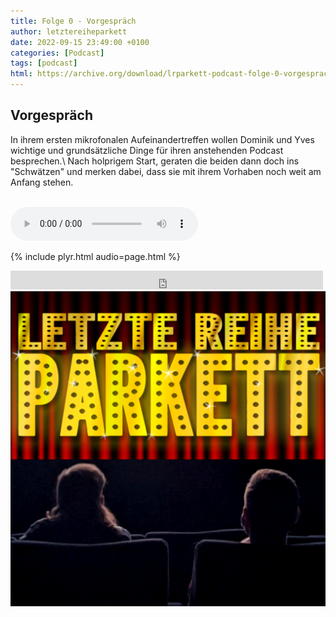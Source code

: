 ```yaml
---
title: Folge 0 - Vorgespräch
author: letztereiheparkett
date: 2022-09-15 23:49:00 +0100
categories: [Podcast]
tags: [podcast]
html: https://archive.org/download/lrparkett-podcast-folge-0-vorgesprach/LRParkett%20Podcast%20Folge%200%20-%20Vorgespr%C3%A4ch.mp3
---
```


## Vorgespräch

In ihrem ersten mikrofonalen Aufeinandertreffen wollen Dominik und Yves wichtige und grundsätzliche Dinge für ihren anstehenden Podcast besprechen.\\
Nach holprigem Start, geraten die beiden dann doch ins "Schwätzen" und merken dabei, dass sie mit ihrem Vorhaben noch weit am Anfang stehen.
<br>
<br>

 <audio controls>
  <source src="https://archive.org/download/lrparkett-podcast-folge-0-vorgesprach/LRParkett%20Podcast%20Folge%200%20-%20Vorgespr%C3%A4ch.mp3" type="audio/mpeg">
</audio> 

{% include plyr.html audio=page.html %}

<div class="container">
	<audio crossorigin playsinline>
		<source src="https://archive.org/download/lrparkett-podcast-folge-0-vorgesprach/LRParkett%20Podcast%20Folge%200%20-%20Vorgespr%C3%A4ch.mp3" type="audio/mpeg">
	</audio>
</div>

<iframe src="https://archive.org/embed/jj2008-06-14.mk4" width="500" height="30" frameborder="0" webkitallowfullscreen="true" mozallowfullscreen="true" allowfullscreen></iframe>

<img src="/assets/img/postings/posting000.png" alt="Podcast Cover">
